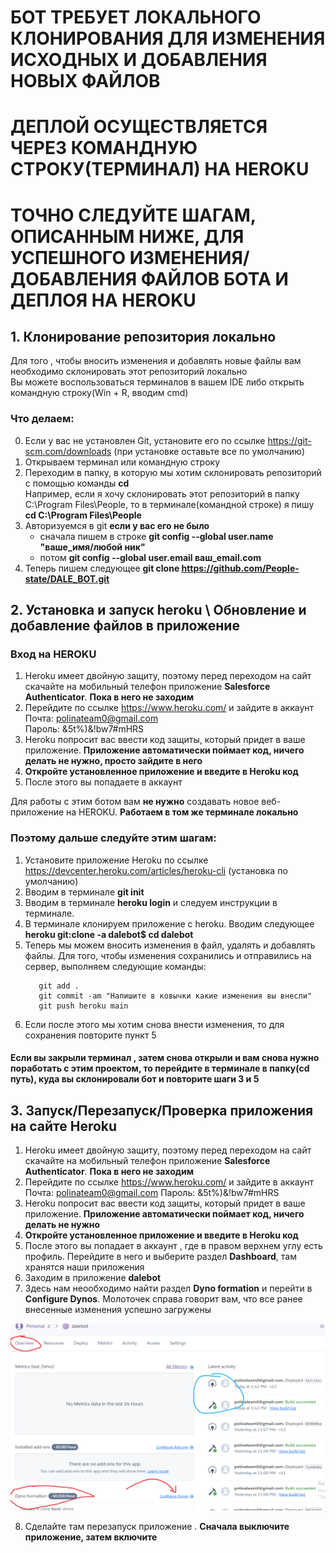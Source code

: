  # БОТ ТРЕБУЕТ ЛОКАЛЬНОГО КЛОНИРОВАНИЯ ДЛЯ ИЗМЕНЕНИЯ ИСХОДНЫХ И ДОБАВЛЕНИЯ НОВЫХ ФАЙЛОВ
# ДЕПЛОЙ ОСУЩЕСТВЛЯЕТСЯ ЧЕРЕЗ КОМАНДНУЮ СТРОКУ(ТЕРМИНАЛ) НА HEROKU 
# ТОЧНО СЛЕДУЙТЕ ШАГАМ, ОПИСАННЫМ НИЖЕ, ДЛЯ УСПЕШНОГО ИЗМЕНЕНИЯ/ДОБАВЛЕНИЯ ФАЙЛОВ БОТА И ДЕПЛОЯ НА HEROKU

## 1. Клонирование репозитория локально
Для того , чтобы вносить изменения и добавлять новые файлы вам необходимо склонировать этот репозиторий локально <br>
Вы можете воспользоваться терминалов в вашем IDE либо открыть командную строку(Win + R, вводим cmd) <br>

### Что делаем:
0. Если у вас не установлен Git, установите его по ссылке https://git-scm.com/downloads (при установке оставьте все по умолчанию)
1. Открываем терминал или командную строку <br>
2. Переходим в папку, в которую мы хотим склонировать репозиторий с помощью команды **cd** <br>
   Например, если я хочу склонировать этот репозиторий в папку C:\Program Files\People, то в терминале(командной строке) я пишу **сd C:\Program Files\People** <br>
3. Авторизуемся в git **если у вас его не было**
      - сначала пишем в строке **git config --global user.name "ваше_имя/любой ник"** <br>
      - потом **git config --global user.email ваш_email.com** <br>
5. Теперь пишем следующее **git clone https://github.com/People-state/DALE_BOT.git** <br>

## 2. Установка и запуск heroku \ Обновление и добавление файлов в приложение
### Вход на HEROKU
1. Heroku имеет двойную защиту, поэтому перед переходом на сайт скачайте на мобильный телефон приложение **Salesforce Authenticator**. **Пока в него не заходим** <br>
2. Перейдите по ссылке https://www.heroku.com/ и зайдите в аккаунт <br> 
     Почта: polinateam0@gmail.com <br>
     Пароль: &5t%)&!bw7#mHRS <br>
3. Heroku попросит вас ввести код защиты, который придет в ваше приложение. **Приложение автоматически поймает код, ничего делать не нужно, просто зайдите в него** <br>
4. **Откройте установленное приложение и введите в Heroku код** <br>
5. После этого вы попадаете в аккаунт<br>

Для работы с этим ботом вам **не нужно** создавать новое веб-приложение на HEROKU. **Работаем в том же терминале локально** <br>
### Поэтому дальше следуйте этим шагам:
1. Установите приложение Heroku по ссылке https://devcenter.heroku.com/articles/heroku-cli (установка по умолчанию) <br>
2. Вводим в терминале **git init** <br>
3. Вводим в терминале **heroku login** и следуем инструкции в терминале. <br>
4. В терминале клонируем приложение с heroku. Вводим следующее **heroku git:clone -a dalebot$ cd dalebot** <br>
5. Теперь мы можем вносить изменения в файл, удалять и добавлять файлы. Для того, чтобы изменения сохранились и отправились на сервер, выполняем следующие команды: <br>
   ```
      git add .  
      git commit -am "Напишите в ковычки какие изменения вы внесли" 
      git push heroku main 
   ```
6. Если после этого мы хотим снова внести изменения, то для сохранения повторите пункт 5 <br>
#### Если вы закрыли терминал , затем снова открыли и вам снова нужно поработать с этим проектом, то перейдите в терминале в папку(cd путь), куда вы склонировали бот и повторите шаги 3 и 5 <br>

## 3. Запуск/Перезапуск/Проверка приложения на сайте Heroku
1. Heroku имеет двойную защиту, поэтому перед переходом на сайт скачайте на мобильный телефон приложение **Salesforce Authenticator**. **Пока в него не заходим**
2. Перейдите по ссылке https://www.heroku.com/ и зайдите в аккаунт <br>
     Почта: polinateam0@gmail.com
     Пароль: &5t%)&!bw7#mHRS
3. Heroku попросит вас ввести код защиты, который придет в ваше приложение. **Приложение автоматически поймает код, ничего делать не нужно** <br>
4. **Откройте установленное приложение и введите в Heroku код** <br>
5. После этого вы попадает в аккаунт , где в правом верхнем углу есть профиль. Перейдите в него и выберите раздел **Dashboard**, там хранятся наши приложения <br>
6. Заходим в приложение **dalebot** <br>
7. Здесь нам неообходимо найти раздел **Dyno formation** и перейти в **Configure Dynos**. Молоточек справа говорит вам, что все ранее внесенные изменения успешно загружены<br>

<img src="heroku.png" alt="Example Image" width="750"/>

8. Сделайте там перезапуск приложение . **Сначала выключите приложение, затем включите**
